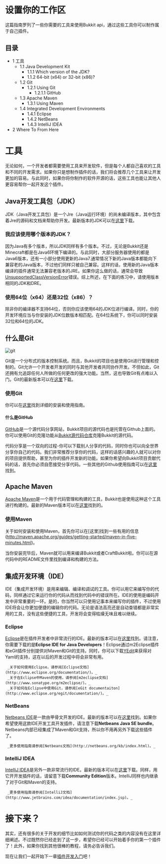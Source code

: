 # 设置你的工作区

这篇指南罗列了一些你需要的工具来使用Bukkit api，通过这些工具你可以制作属于自己插件。

## 目录

  * 1 工具
    * 1.1 Java Development Kit
      * 1.1.1 Which version of the JDK?
      * 1.1.2 64-bit (x64) or 32-bit (x86)?
    * 1.2 Git
      * 1.2.1 Using Git
        * 1.2.1.1 GitHub
    * 1.3 Apache Maven
      * 1.3.1 Using Maven
    * 1.4 Integrated Development Environments
      * 1.4.1 Eclipse
      * 1.4.2 NetBeans
      * 1.4.3 IntelliJ IDEA
  * 2 Where To From Here

# 工具

无论如何，一个开发者都需要使用工具来开发软件，但是每个人都自己喜欢的工具和不同的开发需求。如果你只是想制作插件的话，我们将会推荐几个工具来让开发更加的容易。与此同时，如果你将你制作的软件开源的话，这些工具也能让其他人更容易帮你一起开发这个插件。

## Java开发工具包（JDK）

JDK（Java开发工具包）是一个Jre（Java运行环境）的尚未编译版本，其中包含着Jre的源码和文档来帮助你开发。最新版本的JDK可以在[这里](http://www.oracle.com/technetwork/java/javase/downloads/index.html)下载。

### 我应该使用哪个版本的JDK？

因为Java有多个版本，所以JDK同样有多个版本。不过，无论是Bukkit还是Minecraft都是在Java6环境下编译的。与此同时，大部分服务器使用的都是Java6版本，还有一小部分使用更新的Java7.通常情况下新的Java版本都能向下兼容老的Java版本，不过他们同样只被自己兼容。这样的话，使用新的Java版本编译的插件通常无法兼容老版本的JRE。如果你这么做的话，通常会导致[UnsupportedClassVersionError](http://docs.oracle.com/javase/1.5.0/docs/api/index.html?java/lang/UnsupportedClassVersionError.html)错误。综上所述，在下面的练习中，请使用版本相同的JDK和DRE。

### 使用64位（x64）还是32位（x86）？

除非你的编译器不支持64位，否则你应该使用64的JDK位进行编译。同时，你的开发环境应当与你安装的JDK位数版本相匹配。在64位系统下，你可以同时安装32位和64位的JDK。

## 什么是Git


![git](http://git-scm.com/images/logo@2x.png)

Git是一个分布式的版本控制系统。而且，Bukkit的项目也是使用Git进行管理和控制的。Git允许一个开发者开发的同时与其他开发者共同协作开发。不但如此，Git还拥有允追踪任何人所做的任何更改的强大功能。当然，这也导致Git有点难以入门。Git的最新版本可以在[这里](http://git-scm.com/download)下载。

### 使用Git

你可以在[这里](http://git-scm.com/book)找到详细的安装和使用指南。

#### 什么是GitHub

[GitHub](https://github.com)是一个源代码分享网站，Bukkit项目的源代码也是托管在Github上面的。你可以使用Git的克隆功能从[Bukkit源代码仓库](http://github.com/Bukkit)克隆Bukkit的源代码。


代码分享是一个双向的过程-你可以下载别人分享的代码，同时你也可以向全世界分享你自己的代码。我们非常推荐分享你的代码，这样的话感兴趣的人就可以对你的项目提供帮助，甚至为你的插件开发新的功能。如果你希望向Bukkit项目贡献代码的话，首先你必须自愿接受分享代码。一些其他的Github使用指南可以在[这里](https://help.github.com/)找到。

## Apache Maven

[Apache Maven](http://maven.apache.org)是一个用于代码管理和构建的工具，Bukkit也是使用这种这个工具进行构建的。最新的Maven版本可以在[这里](http://maven.apache.org/download.html)找到的。

### 使用Maven

关于如何安装和使用Maven，首先你可以在[这里]找到一些有用的信息(http://maven.apache.org/guides/getting-started/maven-in-five-minutes.html)。

当你安装完毕后，Maven就可以用来编译Bukkit或者CraftBukkit啦。你可以在源代码中的README文件里找到编译和构建的方法。

## 集成开发环境（IDE）

IDE（集成开发环境）是用来编辑、编译和调试的工具。你可以用它来编写你的代码，同样通过它来运行你的代码从而找到代码中的错误所在。IDE的使用是编码开发中非常重要的一环。是的，你当然可以只使用记事本来编写你的插件，不过使用IDE将会让你更加便捷的编辑你的代码。无论是语法高亮还是自动查错都是非常实用的工具，没有这些便捷的工具，开发将会变得枯燥无味且难以继续。

### Eclipse

[Eclipse](http://www.eclipse.org/)是在插件开发者中非常流行的IDE。最新的版本可以在[这里](http://www.eclipse.org/downloads/packages/)找到。请注意，你需要下载的是**Eclipse IDE for Java Developers**！Eclipse通过m2Eclipse插件和eGit插件分别提供对Maven和Git的支持。同时，你可以下载[YEdit](http://code.google.com/p/yedit/)来获得对Yaml的支持，这在以后的开发过程中将会非常有用。

     _关于如何使用Eclipse，请参阅[Eclipse文档](http://www.eclipse.org/documentation/)。_
     _关于在Eclipse中Maven的使用，请参阅[m2eclipse文档](http://www.sonatype.org/m2eclipse/)。_
     _关于如何在Eclipse中使用Git，请参阅[eGit documentaiton](http://www.eclipse.org/egit/documentation/)。_

### NetBeans

[Netbeans IDE](http://netbeans.org/)是一款由甲骨文开发的IDE。最新的版本可以在[这里](http://netbeans.org/downloads/)找到。如果你希望使用这款IDE开发工具开发插件，请注意下载**Netbeans Java SE bundle**。Netbeans内部已经集成了Maven和Git支持，所以你不用再另外下载这些插件了。

     _更多使用指南请参阅[Netbeans文档](http://netbeans.org/kb/index.html)。_

### IntelliJ IDEA

[IntelliJ IDEA](http://www.jetbrains.com/idea/)是另外一款非常流行的IDE。最新的版本可以在[这里](http://www.jetbrains.com/idea/download/index.html)下载。同样，用它开开发插件的话，请留意下载**Community Edition**版本。IntelliJ同样也内继承了对于Git和Maven的支持。

     _更多使用指南请参阅[IntelliJ文档](http://www.jetbrains.com/idea/documentation/index.jsp)。_

# 接下来？

其实，还有很多的关于开发的细节比如如何测试你的代码之类的内容没有在这里详细阐述。不过既然你已经走到了这一步，希望你已经可以开始着手你的第一个插件了！此外，如果你找到其他很棒的教程，请务必告诉我们。

现在让我们一起开始下一章[插件开发入门](https://github.com/Trigonometry-F/Bukkit-Wiki-Chinese-Translation/blob/master/Developers/Plugin_Tutorial.md)吧！ 